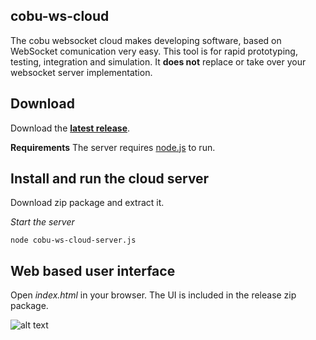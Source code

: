 ## cobu-ws-cloud

The cobu websocket cloud makes developing software, based on WebSocket comunication very easy. 
This tool is for rapid prototyping, testing, integration and simulation. 
It **does not** replace or take over your websocket server implementation.  

## Download 
Download the **[latest release](https://github.com/cobuChris/cobu-ws-cloud/releases)**.

**Requirements**
The server requires [node.js](http://nodejs.org/) to run.

## Install and run the cloud server

Download zip package and extract it.

_Start the server_

``` node cobu-ws-cloud-server.js ```

## Web based user interface

Open _index.html_ in your browser. The UI is included in the release zip package.

![alt text](https://raw.github.com/cobuChris/cobu-ws-cloud/master/cobu-ws-cloud-ui/doc/screenshot-v0.1.0-03.png "screenshot")
